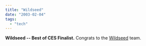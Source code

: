 ```yaml
---
title: "Wildseed"
date: "2003-02-04"
tags: 
  - "tech"
---
```


**Wildseed -- Best of CES Finalist.** Congrats to the [Wildseed](http://www.wildseed.com/index.htm) team.
